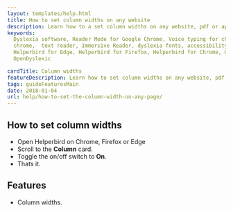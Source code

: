 ```yaml
---
layout: templates/help.html
title: How to set column widths on any website
description: Learn how to a set column widths on any website, pdf or app.
keywords:
  Dyslexia software, Reader Mode for Google Chrome, Voice typing for chrome, Text to speech for
  chrome,  text reader, Immersive Reader, dyslexia fonts, accessibility software, dyslexia software,
  Helperbird for Edge, Helperbird for Firefox, Helperbird for Chrome, Opendyslexic for Chrome,
  OpenDyslexic

cardTitle: Column widths
featureDescription: Learn how to set column widths on any website, pdf or app.
tags: guideFeaturesMain
date: 2018-01-04
url: help/how-to-set-the-column-width-on-any-page/
---
```


## How to set column widths

- Open Helperbird on Chrome, Firefox or Edge
- Scroll to the **Column** card.
- Toggle the on/off switch to **On**.
- Thats it.

## Features

- Column widths.
